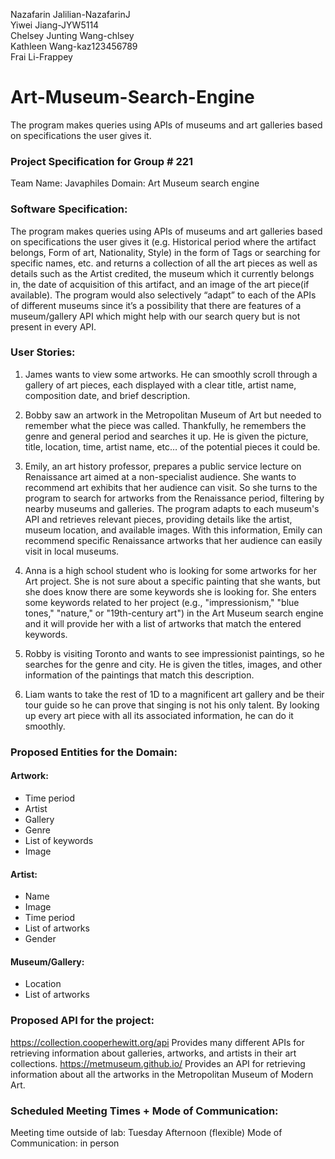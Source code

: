 Nazafarin Jalilian-NazafarinJ \
Yiwei Jiang-JYW5114 \
Chelsey Junting Wang-chlsey \
Kathleen Wang-kaz123456789 \
Frai Li-Frappey 


# Art-Museum-Search-Engine
The program makes queries using APIs of museums and art galleries based on specifications the user gives it.


### Project Specification for Group # 221
Team Name: Javaphiles 
Domain:
Art Museum search engine

### Software Specification:
The program makes queries using APIs of museums and art galleries based on specifications the user gives it (e.g. Historical period where the artifact belongs, Form of art, Nationality, Style) in the form of Tags or searching for specific names, etc. and returns a collection of all the art pieces as well as details such as the Artist credited, the museum which it currently belongs in, the date of acquisition of this artifact, and an image of the art piece(if available). The program would also selectively “adapt” to each of the APIs of different museums since it’s a possibility that there are features of a museum/gallery API which might help with our search query but is not present in every API.

### User Stories: 
1. James wants to view some artworks. He can smoothly scroll through a gallery of art pieces, each displayed with a clear title, artist name, composition date, and brief description.

2. Bobby saw an artwork in the Metropolitan Museum of Art but needed to remember what the piece was called. Thankfully, he remembers the genre and general period and searches it up. He is given the picture, title, location, time, artist name, etc… of the potential pieces it could be.

3. Emily, an art history professor, prepares a public service lecture on Renaissance art aimed at a non-specialist audience. She wants to recommend art exhibits that her audience can visit. So she turns to the program to search for artworks from the Renaissance period, filtering by nearby museums and galleries. The program adapts to each museum's API and retrieves relevant pieces, providing details like the artist, museum location, and available images. With this information, Emily can recommend specific Renaissance artworks that her audience can easily visit in local museums.

4. Anna is a high school student who is looking for some artworks for her Art project. She is not sure about a specific painting that she wants, but she does know there are some keywords she is looking for. She enters some keywords related to her project (e.g., "impressionism," "blue tones," "nature," or "19th-century art") in the Art Museum search engine and it will provide her with a list of artworks that match the entered keywords. 

5. Robby is visiting Toronto and wants to see impressionist paintings, so he searches for the genre and city. He is given the titles, images, and other information of the paintings that match this description.

6. Liam wants to take the rest of 1D to a magnificent art gallery and be their tour guide so he can prove that singing is not his only talent. By looking up every art piece with all its associated information, he can do it smoothly. 

### Proposed Entities for the Domain:
#### Artwork: 
- Time period
- Artist
- Gallery
- Genre
- List of keywords
- Image

#### Artist:
- Name
- Image
- Time period
- List of artworks
- Gender

#### Museum/Gallery:
- Location
- List of artworks

### Proposed API for the project:
https://collection.cooperhewitt.org/api
Provides many different APIs for retrieving information about galleries, artworks, and artists in their art collections.
https://metmuseum.github.io/ 
Provides an API for retrieving information about all the artworks in the Metropolitan Museum of Modern Art.

### Scheduled Meeting Times + Mode of Communication:
Meeting time outside of lab: Tuesday Afternoon (flexible)
Mode of Communication: in person

